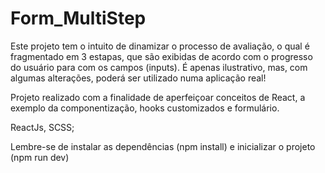 # Form_MultiStep

Este projeto tem o intuito de dinamizar o processo de avaliação, o qual é fragmentado em 3 estapas, que são exibidas de acordo com o progresso do usuário para com os campos (inputs). É apenas ilustrativo, mas, com algumas alterações, poderá ser utilizado numa aplicação real!

Projeto realizado com a finalidade de aperfeiçoar conceitos de React, a exemplo da componentização, hooks customizados e formulário.

ReactJs, SCSS;

Lembre-se de instalar as dependências (npm install) e inicializar o projeto (npm run dev)
